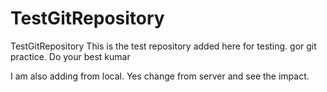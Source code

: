 # TestGitRepository
TestGitRepository
This is the test repository added here for testing. gor git practice. Do your best kumar

I am also adding from local.
Yes change from server and see the impact.

